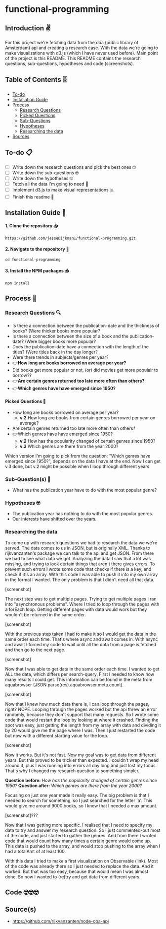 # functional-programming

## Introduction ✌️
For this project we're fetching data from the oba (public library of Amsterdam) api and creating a research case. With the data we're going to make visualizations with d3.js (which I have never used before). Main point of the project is this README. This README contains the research questions, sub-questions, hypotheses and code (screenshots).

## Table of Contents 🗄
- [To-do](#to-do)
- [Installation Guide](#installation-guide)
- [Process](#process)
  - [Research Questions](#research-questions)
  - [Picked Questions](#picked-questions)
  - [Sub-Questions](#sub-questions)
  - [Hypotheses](#hypotheses)
  - [Researching the data](#researching-the-data)
- [Sources](#sources)

## To-do 📋
- [ ] Write down the research questions and pick the best ones 🤓
- [ ] Write down the sub-questions 🤓
- [ ] Write down the hypotheses 🤓
- [ ] Fetch all the data I'm going to need 👐
- [ ] Implement d3.js to make visual representations 📊
- [ ] Finish this readme 👀

## Installation Guide 📖
#### 1. Clone the repository 📥
```
https://github.com/jesseDijkman1/functional-programming.git
```
#### 2. Navigate to the repository 🚗
```
cd functional-programming
```
#### 3. Install the NPM packages 📥
```
npm install
```

## Process 📝

### Research Questions 🔍
- Is there a connection between the publication-date and the thickness of books? (Were thicker books more popular?
- Is there a connection between the size of a book and the publication-date? (Were bigger books more popular?
- Does the publication-date have a connection with the length of the titles? (Were titles back in the day longer?
- Were there trends in subjects/genres per year?
- 👉**How long are books borrowed on average per year?**
- Did books get more popular or not, (or) did movies get more populair to borrow??
- 👉**Are certain genres returned too late more often than others?**
- 👉**Which genres have have emerged since 1950?**

#### Picked Questions 📍
- How long are books borrowed on average per year?
  - **v.2** How long are books from certain genres borrowed per year on average?
- Are certain genres returned too late more often than others?
- 👉Which genres have have emerged since 1950?
  - **v.2** How has the popularity changed of certain genres since 1950?
  - **v.3** Which genres are there from the year 2000?

Which version I'm going to pick from the question: "Which genres have emerged since 1950?", depends on the data I have at the end. Now I can get v.3 done, but v.2 might be possible when I loop through different years.

### Sub-Question(s) 👶
- What has the publication year have to do with the most popular genre?


### Hypotheses 🤓
- The publication year has nothing to do with the most popular genres.
- Our interests have shifted over the years.

### Researching the data
To come up with research questions we had to research the data we we're served. The data comes to us in JSON, but is originally XML. Thanks to rijkvanzanten's package we can talk to the api and get JSON. From there we had to see what data we got.
Analyzing the data I saw that a lot was missing, and trying to look certain things that aren't there gives errors. To prevent such errors I wrote some code that checks if there is a key, and check if it's an array. With this code I was able to push it into my own array in the format I wanted. The only problem is that I didn't need all that data.

[screenshot]

The next step was to get multiple pages. Trying to get multiple pages I ran into "asynchronous problems". Where I tried to loop through the pages with a forEach loop. Getting different pages with data would work but they wouldn't be returned in the same order.

[screenshot]

With the previous step taken I had to make it so I would get the data in the same order each time. That's where async and await comes in. With async and await I forced my code to wait until all the data from a page is fetched and then go to the next page.

[screenshot]

Now that I was able to get data in the same order each time. I wanted to get ALL the data, which differs per search-query. First I needed to know how many results I could get. This information can be found in the meta from aquabrowser (JSON.parse(res).aquabrowser.meta.count).

[screenshot]

Now that I knew how much data there is, I can loop through the pages, right? NOPE. Looping through the pages worked but the api threw an error randomly, because they don't support that many requests. So I wrote some code that would restart the loop by looking at where it crashed. Finding the spot was easy, just getting the length from my array with data and dividing it by 20 would give me the page where I was. Then I just restarted the code but now with a different starting value for the loop.

[screenshot]

Now it works. But it's not fast. Now my goal was to get data from different years. But this proved to be trickier than expected. I couldn't wrap my head around it, plus I was running into errors all day long and just lost my focus. That's why I changed my research question to something simpler.

**Question before:** _How has the popularity changed of certain genres since 1950?_
**Question after:** _Which genres are there from the year 2000?_

Focusing on just one year made it really easy. The big problem is that I needed to search for something, so I just searched for the letter 'a'. This would give me around 9000 books, so I knew that I needed a max amount.

[screenshot]???

Now that I was getting more specific. I realised that I need to specify my data to try and answer my research question. So I just commented-out most of the code, and just started to gather the genres. And from there I wroted code that would count how many times a certain genre would come up. This data is pushed to the array, and would stop pushing to the array when I had a totalAmt of at least 100.

With this data I tried to make a first visualization on Observable (link). Most of the code was already there so I just needed to replace the data. And it worked. But that was too easy, because that would mean I was almost done. So now I wanted to (re)try and get data from different years.


## Code 🤓🤓🤓


## Source(s)
- https://github.com/rijkvanzanten/node-oba-api
